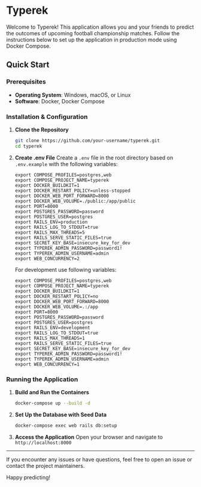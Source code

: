 # Typerek

Welcome to Typerek! This application allows you and your friends to predict the outcomes of upcoming football championship matches. Follow the instructions below to set up the application in production mode using Docker Compose.

## Quick Start

### Prerequisites
- **Operating System**: Windows, macOS, or Linux
- **Software**: Docker, Docker Compose

### Installation & Configuration

1. **Clone the Repository**
    ```bash
    git clone https://github.com/your-username/typerek.git
    cd typerek
    ```

2. **Create .env File**
   Create a `.env` file in the root directory based on `.env.example` with the following variables:
   ```plaintext
   export COMPOSE_PROFILES=postgres,web
   export COMPOSE_PROJECT_NAME=typerek
   export DOCKER_BUILDKIT=1
   export DOCKER_RESTART_POLICY=unless-stopped
   export DOCKER_WEB_PORT_FORWARD=8000
   export DOCKER_WEB_VOLUME=./public:/app/public
   export PORT=8000
   export POSTGRES_PASSWORD=password
   export POSTGRES_USER=postgres
   export RAILS_ENV=production
   export RAILS_LOG_TO_STDOUT=true
   export RAILS_MAX_THREADS=5
   export RAILS_SERVE_STATIC_FILES=true
   export SECRET_KEY_BASE=insecure_key_for_dev
   export TYPEREK_ADMIN_PASSWORD=password1!
   export TYPEREK_ADMIN_USERNAME=admin
   export WEB_CONCURRENCY=2
   ```
   
   For development use following variables:
   ```plaintext
   export COMPOSE_PROFILES=postgres,web
   export COMPOSE_PROJECT_NAME=typerek
   export DOCKER_BUILDKIT=1
   export DOCKER_RESTART_POLICY=no
   export DOCKER_WEB_PORT_FORWARD=8000
   export DOCKER_WEB_VOLUME=.:/app
   export PORT=8000
   export POSTGRES_PASSWORD=password
   export POSTGRES_USER=postgres
   export RAILS_ENV=development
   export RAILS_LOG_TO_STDOUT=true
   export RAILS_MAX_THREADS=1
   export RAILS_SERVE_STATIC_FILES=true
   export SECRET_KEY_BASE=insecure_key_for_dev
   export TYPEREK_ADMIN_PASSWORD=password1!
   export TYPEREK_ADMIN_USERNAME=admin
   export WEB_CONCURRENCY=1
   ```

### Running the Application

1. **Build and Run the Containers**
    ```bash
    docker-compose up --build -d
    ```

2. **Set Up the Database with Seed Data**
    ```bash
    docker-compose exec web rails db:setup
    ```

3. **Access the Application**
   Open your browser and navigate to `http://localhost:8000`

---

If you encounter any issues or have questions, feel free to open an issue or contact the project maintainers.

Happy predicting!